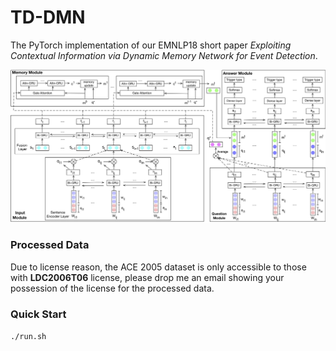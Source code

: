 # TD-DMN

The PyTorch implementation of our EMNLP18 short paper *Exploiting Contextual
Information via Dynamic Memory Network for Event Detection*.

![The detailed TD-DMN model](detailed.jpg)

### Processed Data

Due to license reason, the ACE 2005 dataset is only accessible to those with **LDC2006T06** license,
please drop me an email showing your possession of the license for the processed data.

### Quick Start
``./run.sh``